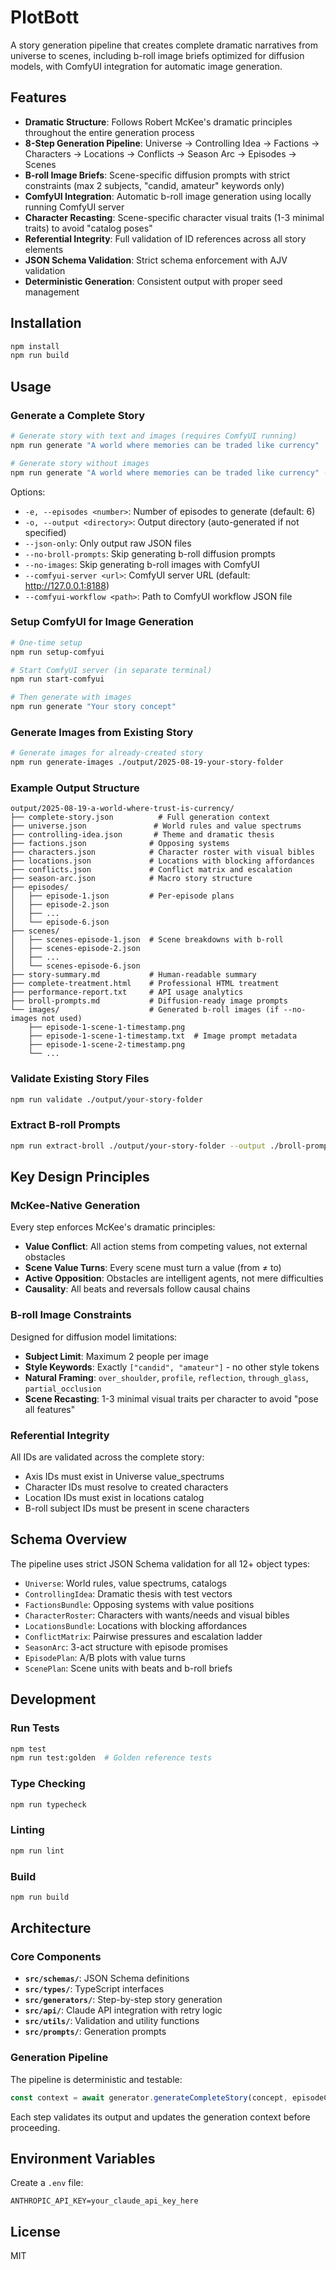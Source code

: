 # PlotBott

A story generation pipeline that creates complete dramatic narratives from universe to scenes, including b-roll image briefs optimized for diffusion models, with ComfyUI integration for automatic image generation.

## Features

- **Dramatic Structure**: Follows Robert McKee's dramatic principles throughout the entire generation process
- **8-Step Generation Pipeline**: Universe → Controlling Idea → Factions → Characters → Locations → Conflicts → Season Arc → Episodes → Scenes  
- **B-roll Image Briefs**: Scene-specific diffusion prompts with strict constraints (max 2 subjects, "candid, amateur" keywords only)
- **ComfyUI Integration**: Automatic b-roll image generation using locally running ComfyUI server
- **Character Recasting**: Scene-specific character visual traits (1-3 minimal traits) to avoid "catalog poses"
- **Referential Integrity**: Full validation of ID references across all story elements
- **JSON Schema Validation**: Strict schema enforcement with AJV validation
- **Deterministic Generation**: Consistent output with proper seed management

## Installation

```bash
npm install
npm run build
```

## Usage

### Generate a Complete Story

```bash
# Generate story with text and images (requires ComfyUI running)
npm run generate "A world where memories can be traded like currency"

# Generate story without images
npm run generate "A world where memories can be traded like currency" --no-images
```

Options:
- `-e, --episodes <number>`: Number of episodes to generate (default: 6)
- `-o, --output <directory>`: Output directory (auto-generated if not specified)
- `--json-only`: Only output raw JSON files
- `--no-broll-prompts`: Skip generating b-roll diffusion prompts
- `--no-images`: Skip generating b-roll images with ComfyUI
- `--comfyui-server <url>`: ComfyUI server URL (default: http://127.0.0.1:8188)
- `--comfyui-workflow <path>`: Path to ComfyUI workflow JSON file

### Setup ComfyUI for Image Generation

```bash
# One-time setup
npm run setup-comfyui

# Start ComfyUI server (in separate terminal)
npm run start-comfyui

# Then generate with images
npm run generate "Your story concept"
```

### Generate Images from Existing Story

```bash
# Generate images for already-created story
npm run generate-images ./output/2025-08-19-your-story-folder
```

### Example Output Structure

```
output/2025-08-19-a-world-where-trust-is-currency/
├── complete-story.json          # Full generation context
├── universe.json               # World rules and value spectrums
├── controlling-idea.json       # Theme and dramatic thesis
├── factions.json              # Opposing systems
├── characters.json            # Character roster with visual bibles
├── locations.json             # Locations with blocking affordances
├── conflicts.json             # Conflict matrix and escalation
├── season-arc.json            # Macro story structure
├── episodes/
│   ├── episode-1.json         # Per-episode plans
│   ├── episode-2.json
│   ├── ...
│   └── episode-6.json
├── scenes/
│   ├── scenes-episode-1.json  # Scene breakdowns with b-roll
│   ├── scenes-episode-2.json
│   ├── ...
│   └── scenes-episode-6.json
├── story-summary.md           # Human-readable summary
├── complete-treatment.html    # Professional HTML treatment
├── performance-report.txt     # API usage analytics
├── broll-prompts.md           # Diffusion-ready image prompts
└── images/                    # Generated b-roll images (if --no-images not used)
    ├── episode-1-scene-1-timestamp.png
    ├── episode-1-scene-1-timestamp.txt  # Image prompt metadata
    ├── episode-1-scene-2-timestamp.png
    └── ...
```

### Validate Existing Story Files

```bash
npm run validate ./output/your-story-folder
```

### Extract B-roll Prompts

```bash
npm run extract-broll ./output/your-story-folder --output ./broll-prompts.txt
```

## Key Design Principles

### McKee-Native Generation
Every step enforces McKee's dramatic principles:
- **Value Conflict**: All action stems from competing values, not external obstacles
- **Scene Value Turns**: Every scene must turn a value (from ≠ to)
- **Active Opposition**: Obstacles are intelligent agents, not mere difficulties
- **Causality**: All beats and reversals follow causal chains

### B-roll Image Constraints
Designed for diffusion model limitations:
- **Subject Limit**: Maximum 2 people per image
- **Style Keywords**: Exactly `["candid", "amateur"]` - no other style tokens
- **Natural Framing**: `over_shoulder`, `profile`, `reflection`, `through_glass`, `partial_occlusion`
- **Scene Recasting**: 1-3 minimal visual traits per character to avoid "pose all features"

### Referential Integrity
All IDs are validated across the complete story:
- Axis IDs must exist in Universe value_spectrums
- Character IDs must resolve to created characters  
- Location IDs must exist in locations catalog
- B-roll subject IDs must be present in scene characters

## Schema Overview

The pipeline uses strict JSON Schema validation for all 12+ object types:

- `Universe`: World rules, value spectrums, catalogs
- `ControllingIdea`: Dramatic thesis with test vectors
- `FactionsBundle`: Opposing systems with value positions
- `CharacterRoster`: Characters with wants/needs and visual bibles
- `LocationsBundle`: Locations with blocking affordances
- `ConflictMatrix`: Pairwise pressures and escalation ladder
- `SeasonArc`: 3-act structure with episode promises
- `EpisodePlan`: A/B plots with value turns
- `ScenePlan`: Scene units with beats and b-roll briefs

## Development

### Run Tests

```bash
npm test
npm run test:golden  # Golden reference tests
```

### Type Checking

```bash
npm run typecheck
```

### Linting

```bash
npm run lint
```

### Build

```bash
npm run build
```

## Architecture

### Core Components

- **`src/schemas/`**: JSON Schema definitions
- **`src/types/`**: TypeScript interfaces
- **`src/generators/`**: Step-by-step story generation
- **`src/api/`**: Claude API integration with retry logic
- **`src/utils/`**: Validation and utility functions
- **`src/prompts/`**: Generation prompts

### Generation Pipeline

The pipeline is deterministic and testable:

```typescript
const context = await generator.generateCompleteStory(concept, episodeCount);
```

Each step validates its output and updates the generation context before proceeding.

## Environment Variables

Create a `.env` file:

```env
ANTHROPIC_API_KEY=your_claude_api_key_here
```

## License

MIT
